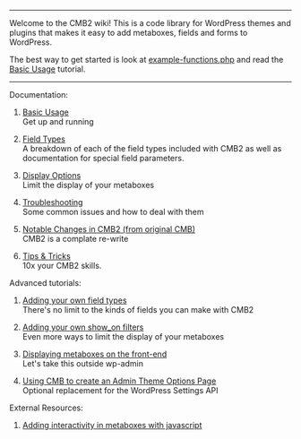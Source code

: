 ****
Welcome to the CMB2 wiki! This is a code library for WordPress themes and plugins that makes it easy to add metaboxes, fields and forms to WordPress.

The best way to get started is look at [example-functions.php](https://github.com/WebDevStudios/CMB2/blob/master/example-functions.php) and read the [Basic Usage](https://github.com/WebDevStudios/CMB2/wiki/Basic-Usage) tutorial.
****

Documentation:

1. [Basic Usage](https://github.com/WebDevStudios/CMB2/wiki/Basic-Usage)  
	Get up and running

1. [Field Types](https://github.com/WebDevStudios/CMB2/wiki/Field-Types)  
	A breakdown of each of the field types included with CMB2 as well as documentation for special field parameters.

1. [Display Options](https://github.com/WebDevStudios/CMB2/wiki/Display-Options)  
	Limit the display of your metaboxes

1. [Troubleshooting](https://github.com/WebDevStudios/CMB2/wiki/Troubleshooting)  
	Some common issues and how to deal with them

1. [Notable Changes in CMB2 (from original CMB)](https://github.com/WebDevStudios/CMB2/wiki/Notable-Changes-in-CMB2)  
	CMB2 is a complate re-write

1. [Tips & Tricks](https://github.com/WebDevStudios/CMB2/wiki/Tips-&-Tricks)  
	10x your CMB2 skills.

Advanced tutorials:

1. [Adding your own field types](https://github.com/WebDevStudios/CMB2/wiki/Adding-your-own-field-types)  
	There's no limit to the kinds of fields you can make with CMB2

1. [Adding your own show_on filters](https://github.com/WebDevStudios/CMB2/wiki/Adding-your-own-show_on-filters)  
	Even more ways to limit the display of your metaboxes

3. [Displaying metaboxes on the front-end](https://github.com/WebDevStudios/CMB2/wiki/Bringing-Metaboxes-to-the-Front-end)  
	Let's take this outside wp-admin

4. [Using CMB to create an Admin Theme Options Page](https://github.com/WebDevStudios/CMB2/wiki/Using-CMB-to-create-an-Admin-Theme-Options-Page)  
	Optional replacement for the WordPress Settings API

External Resources:

1. [Adding interactivity in metaboxes with javascript](http://hasin.me/2013/10/26/improving-ux-in-the-wordpress-admin-panel-with-interactive-meta-boxes/)